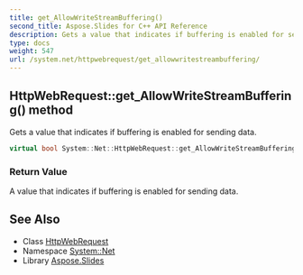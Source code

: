 ```yaml
---
title: get_AllowWriteStreamBuffering()
second_title: Aspose.Slides for C++ API Reference
description: Gets a value that indicates if buffering is enabled for sending data.
type: docs
weight: 547
url: /system.net/httpwebrequest/get_allowwritestreambuffering/
---
```

## HttpWebRequest::get_AllowWriteStreamBuffering() method


Gets a value that indicates if buffering is enabled for sending data.

```cpp
virtual bool System::Net::HttpWebRequest::get_AllowWriteStreamBuffering()
```


### Return Value

A value that indicates if buffering is enabled for sending data.

## See Also

* Class [HttpWebRequest](../)
* Namespace [System::Net](../../)
* Library [Aspose.Slides](../../../)